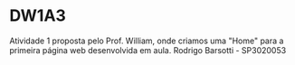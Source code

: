 # DW1A3

Atividade 1 proposta pelo Prof. William, onde criamos uma "Home" para a primeira página web desenvolvida em aula.
Rodrigo Barsotti - SP3020053
